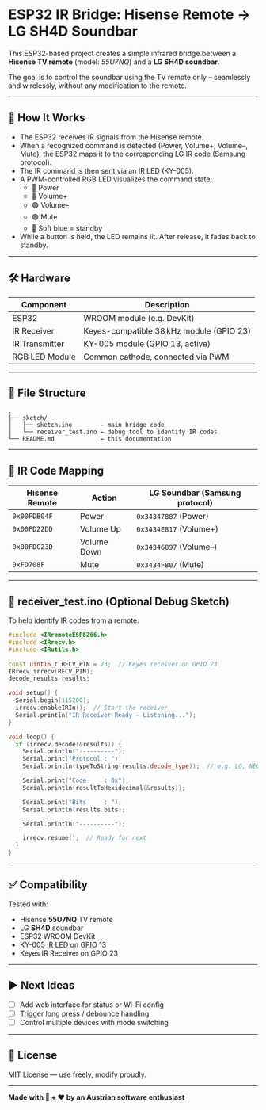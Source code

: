 # ESP32 IR Bridge: Hisense Remote → LG SH4D Soundbar

This ESP32-based project creates a simple infrared bridge between a **Hisense TV remote** (model: *55U7NQ*) and a **LG SH4D soundbar**.

The goal is to control the soundbar using the TV remote only – seamlessly and wirelessly, without any modification to the remote.

---

## 🔧 How It Works

- The ESP32 receives IR signals from the Hisense remote.
- When a recognized command is detected (Power, Volume+, Volume–, Mute), the ESP32 maps it to the corresponding LG IR code (Samsung protocol).
- The IR command is then sent via an IR LED (KY-005).
- A PWM-controlled RGB LED visualizes the command state:
  - 🔴 Power
  - 🔵 Volume+
  - 🟢 Volume–
  - 🟣 Mute
  - 🔹 Soft blue = standby
- While a button is held, the LED remains lit. After release, it fades back to standby.

---

## 🛠 Hardware

| Component        | Description                              |
|------------------|------------------------------------------|
| ESP32            | WROOM module (e.g. DevKit)               |
| IR Receiver      | Keyes-compatible 38 kHz module (GPIO 23) |
| IR Transmitter   | KY-005 module (GPIO 13, active)          |
| RGB LED Module   | Common cathode, connected via PWM        |

---

## 📂 File Structure

```
.
├── sketch/
│   ├── sketch.ino        ← main bridge code
│   └── receiver_test.ino ← debug tool to identify IR codes
└── README.md             ← this documentation
```

---

## 🧠 IR Code Mapping

| Hisense Remote  | Action      | LG Soundbar (Samsung protocol) |
|-----------------|-------------|-------------------------------|
| `0x00FDB04F`     | Power       | `0x34347887` (Power)          |
| `0x00FD22DD`     | Volume Up   | `0x3434E817` (Volume+)        |
| `0x00FDC23D`     | Volume Down | `0x34346897` (Volume–)        |
| `0xFD708F`       | Mute        | `0x3434F807` (Mute)           |

---

## 📡 receiver_test.ino (Optional Debug Sketch)

To help identify IR codes from a remote:

```cpp
#include <IRremoteESP8266.h>
#include <IRrecv.h>
#include <IRutils.h>

const uint16_t RECV_PIN = 23;  // Keyes receiver on GPIO 23
IRrecv irrecv(RECV_PIN);
decode_results results;

void setup() {
  Serial.begin(115200);
  irrecv.enableIRIn();  // Start the receiver
  Serial.println("IR Receiver Ready — Listening...");
}

void loop() {
  if (irrecv.decode(&results)) {
    Serial.println("----------");
    Serial.print("Protocol : ");
    Serial.println(typeToString(results.decode_type));  // e.g. LG, NEC, UNKNOWN

    Serial.print("Code     : 0x");
    Serial.println(resultToHexidecimal(&results));

    Serial.print("Bits     : ");
    Serial.println(results.bits);

    Serial.println("----------");

    irrecv.resume();  // Ready for next
  }
}
```

---

## ✅ Compatibility

Tested with:

- Hisense **55U7NQ** TV remote
- LG **SH4D** soundbar
- ESP32 WROOM DevKit
- KY-005 IR LED on GPIO 13
- Keyes IR Receiver on GPIO 23

---

## ▶️ Next Ideas

- [ ] Add web interface for status or Wi-Fi config
- [ ] Trigger long press / debounce handling
- [ ] Control multiple devices with mode switching

---

## 🔐 License

MIT License — use freely, modify proudly.

---

**Made with 🤖 + ❤️ by an Austrian software enthusiast**
